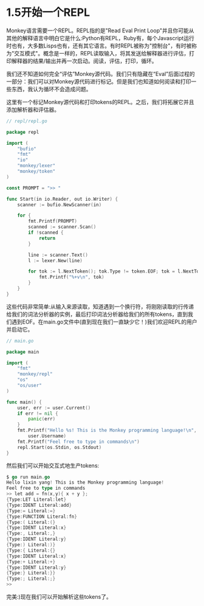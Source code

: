 # 1.5开始一个REPL
Monkey语言需要一个REPL。REPL指的是"Read Eval Print Loop"并且你可能从其他的解释语言中明白它是什么:Python有REPL，Ruby有，每个Javascript运行时也有，大多数Lisps也有，还有其它语言。有时REPL被称为"控制台"，有时被称为"交互模式"。概念是一样的，REPL读取输入，将其发送给解释器进行评估，打印解释器的结果/输出并再一次启动。阅读，评估，打印，循环。

我们还不知道如何完全“评估”Monkey源代码。我们只有隐藏在“Eval”后面过程的一部分：我们可以对Monkey源代码进行标记。但是我们也知道如何阅读和打印一些东西，我认为循环不会造成问题。

这里有一个标记Monkey源代码和打印tokens的REPL。之后，我们将拓展它并且添加解析器和评估器。

```go
// repl/repl.go

package repl

import (
	"bufio"
	"fmt"
	"io"
	"monkey/lexer"
	"monkey/token"
)

const PROMPT = ">> "

func Start(in io.Reader, out io.Writer) {
	scanner := bufio.NewScanner(in)

	for {
		fmt.Printf(PROMPT)
		scanned := scanner.Scan()
		if !scanned {
			return
		}

		line := scanner.Text()
		l := lexer.New(line)

		for tok := l.NextToken(); tok.Type != token.EOF; tok = l.NextToken() {
			fmt.Printf("%+v\n", tok)
		}
	}
}
```
这些代码非常简单:从输入来源读取，知道遇到一个换行符，将刚刚读取的行传递给我们的词法分析器的实例，最后打印词法分析器给我们的所有tokens，直到我们遇到EOF。在main.go文件中(直到现在我们一直缺少它！)我们欢迎REPL的用户并启动它。

```go
// main.go

package main

import (
	"fmt"
	"monkey/repl"
	"os"
	"os/user"
)

func main() {
	user, err := user.Current()
	if err != nil {
		panic(err)
	}
	fmt.Printf("Hello %s! This is the Monkey programming language!\n",
		user.Username)
	fmt.Printf("Feel free to type in commands\n")
	repl.Start(os.Stdin, os.Stdout)
}
```

然后我们可以开始交互式地生产tokens:
```go
$ go run main.go
Hello lixin yang! This is the Monkey programming language!
Feel free to type in commands
>> let add = fn(x,y){ x + y };
{Type:LET Literal:let}
{Type:IDENT Literal:add}
{Type:= Literal:=}
{Type:FUNCTION Literal:fn}
{Type:( Literal:(}
{Type:IDENT Literal:x}
{Type:, Literal:,}
{Type:IDENT Literal:y}
{Type:) Literal:)}
{Type:{ Literal:{}
{Type:IDENT Literal:x}
{Type:+ Literal:+}
{Type:IDENT Literal:y}
{Type:} Literal:}}
{Type:; Literal:;}
>>
```

完美:)现在我们可以开始解析这些tokens了。
